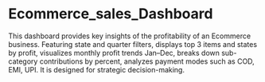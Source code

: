 # Ecommerce_sales_Dashboard
This dashboard provides key insights of the profitability of an Ecommerce business. Featuring state and quarter filters, displays top 3 items and states by profit, visualizes monthly profit trends Jan–Dec, breaks down sub-category contributions by percent, analyzes payment modes such as COD, EMI, UPI. It is designed for strategic decision-making.
